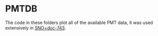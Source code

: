 PMTDB
=====

The code in these folders plot all of the available PMT data, it was used extensively in [SNO+doc-743](https://www.snolab.ca/snoplus/private/DocDB/cgi/ShowDocument?docid=743).

